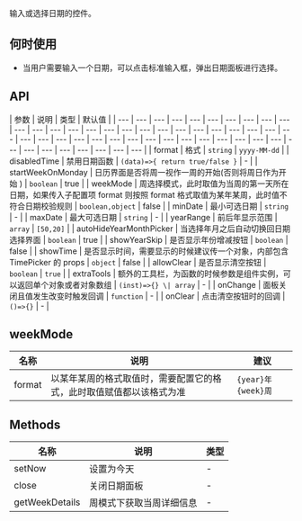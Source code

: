 输入或选择日期的控件。

## 何时使用

- 当用户需要输入一个日期，可以点击标准输入框，弹出日期面板进行选择。

## API

| 参数 | 说明 | 类型 | 默认值 |
| --- | --- | --- | --- | --- | --- | --- | --- | --- | --- | --- | --- | --- | --- | --- | --- | --- | --- | --- | --- | --- | --- | --- | --- | --- | --- | --- | --- | --- | --- | --- | --- | --- | --- | --- | --- | --- | --- | --- | --- | --- | --- | --- | --- | --- | --- | --- | --- | --- |
| format | 格式 | `string` | `yyyy-MM-dd` |
| disabledTime | 禁用日期函数 | `(data)=>{ return true/false }` | - |
| startWeekOnMonday | 日历界面是否将周一视作一周的开始(否则将周日作为开始 ) | `boolean` | true |
| weekMode | 周选择模式，此时取值为当周的第一天所在日期，如果传入子配置项 format 则按照 format 格式取值为某年某周，此时值不符合日期校验规则 | `boolean,object` | false |
| minDate | 最小可选日期 | `string` | - |  | maxDate | 最大可选日期 | `string` | - |  | yearRange | 前后年显示范围 | `array` | `[50,20]` |  | autoHideYearMonthPicker | 当选择年月之后自动切换回日期选择界面 | `boolean` | true |  | showYearSkip | 是否显示年份增减按钮 | `boolean` | false |  | showTime | 是否显示时间，需要显示的时候建议传一个对象，内部包含 TimePicker 的 props | `object` | false |  | allowClear | 是否显示清空按钮 | `boolean` | `true` |  | extraTools | 额外的工具栏，为函数的时候参数是组件实例，可以返回单个对象或者对象数组 | `(inst)=>{} \| array` | - |  | onChange | 面板关闭且值发生改变时触发回调 | `function` | - |  | onClear | 点击清空按钮时的回调 | `()=>{}` | - |

## weekMode

| 名称 | 说明 | 建议 |
| --- | --- | --- |
| format | 以某年某周的格式取值时，需要配置它的格式，此时取值赋值都以该格式为准 | `{year}年{week}周` |

## Methods

| 名称           | 说明                     | 类型 |
| -------------- | ------------------------ | ---- |
| setNow         | 设置为今天               | -    |
| close          | 关闭日期面板             | -    |
| getWeekDetails | 周模式下获取当周详细信息 | -    |
